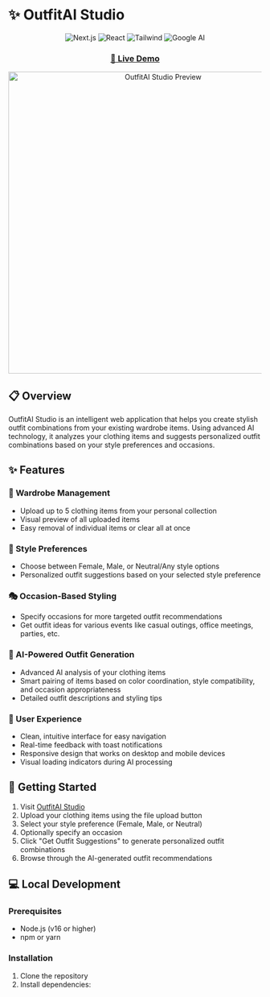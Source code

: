 # ✨ OutfitAI Studio

<div align="center">
  <img src="https://img.shields.io/badge/Next.js-black?style=for-the-badge&logo=next.js&logoColor=white" alt="Next.js" />
  <img src="https://img.shields.io/badge/React-61DAFB?style=for-the-badge&logo=react&logoColor=black" alt="React" />
  <img src="https://img.shields.io/badge/Tailwind-38B2AC?style=for-the-badge&logo=tailwind-css&logoColor=white" alt="Tailwind" />
  <img src="https://img.shields.io/badge/Google_AI-4285F4?style=for-the-badge&logo=google&logoColor=white" alt="Google AI" />
</div>

<div align="center">
  <h3>
    <a href="https://outfit-fawn.vercel.app/" target="_blank">
      🚀 Live Demo
    </a>
  </h3>
</div>

<p align="center">
  <img src="https://i.imgur.com/placeholder-image.png" alt="OutfitAI Studio Preview" width="600" />
</p>

## 📋 Overview

OutfitAI Studio is an intelligent web application that helps you create stylish outfit combinations from your existing wardrobe items. Using advanced AI technology, it analyzes your clothing items and suggests personalized outfit combinations based on your style preferences and occasions.

## ✨ Features

### 🧥 Wardrobe Management
- Upload up to 5 clothing items from your personal collection
- Visual preview of all uploaded items
- Easy removal of individual items or clear all at once

### 👗 Style Preferences
- Choose between Female, Male, or Neutral/Any style options
- Personalized outfit suggestions based on your selected style preference

### 🎭 Occasion-Based Styling
- Specify occasions for more targeted outfit recommendations
- Get outfit ideas for various events like casual outings, office meetings, parties, etc.

### 🤖 AI-Powered Outfit Generation
- Advanced AI analysis of your clothing items
- Smart pairing of items based on color coordination, style compatibility, and occasion appropriateness
- Detailed outfit descriptions and styling tips

### 💫 User Experience
- Clean, intuitive interface for easy navigation
- Real-time feedback with toast notifications
- Responsive design that works on desktop and mobile devices
- Visual loading indicators during AI processing

## 🚀 Getting Started

1. Visit [OutfitAI Studio](https://outfit-fawn.vercel.app/)
2. Upload your clothing items using the file upload button
3. Select your style preference (Female, Male, or Neutral)
4. Optionally specify an occasion
5. Click "Get Outfit Suggestions" to generate personalized outfit combinations
6. Browse through the AI-generated outfit recommendations

## 💻 Local Development

### Prerequisites
- Node.js (v16 or higher)
- npm or yarn

### Installation
1. Clone the repository
2. Install dependencies:
